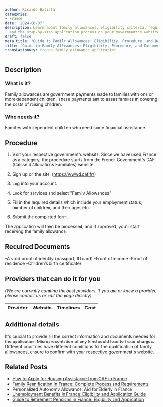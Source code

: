 ```yaml
---
author: Ricardo Batista
categories:
- France
date: '2024-06-07'
description: Learn about family allowances, eligibility criteria, required documents,
  and the step-by-step application process on your government's website.
draft: false
meta_title: 'Guide to Family Allowances: Eligibility, Procedure, and Documents'
title: 'Guide to Family Allowances: Eligibility, Procedure, and Documents'
translationKey: france-family_allowance_application
---
```


## Description
### What is it?
Family allowances are government payments made to families with one or more dependent children. These payments aim to assist families in covering the costs of raising children.

### Who needs it?
Families with dependent children who need some financial assistance.

## Procedure
1. Visit your respective government's website. Since we have used France as a category, the procedure starts from the French Government's CAF (Caisse d'Allocations Familiales) website.
2. Sign up on the site: (https://wwwd.caf.fr/)

3. Log into your account. 

4. Look for services and select "Family Allowances" 

5. Fill in the required details which include your employment status, number of children, and their ages etc. 

6. Submit the completed form.

The application will then be processed, and if approved, you'll start receiving the family allowance.

## Required Documents
-A valid proof of identity (passport, ID card)
-Proof of income
-Proof of residence
-Children’s birth certificates

## Providers that can do it for you

_(We are currently curating the best providers. If you are or know a provider, please contact us or edit the page directly)_

| Provider        |     Website     |     Timelines    |       Cost      |
| :-------------: | :-------------: |  :-------------: | :-------------: |

## Additional details
It's crucial to provide all the correct information and documents needed for the application. Misrepresentation of any kind could lead to fraud charges. Different countries have different conditions for the qualification of family allowances, ensure to confirm with your respective government's website.
## Related Posts

- [How to Apply for Housing Assistance from CAF in France](https://tramitit.com/guides/france/housing_assistance_application/)
- [Family Reunification in France: Complete Process and Requirements](https://tramitit.com/guides/france/family_reunification_application/)
- [Personalized Autonomy Allowance: Aid for Elderly in France](https://tramitit.com/guides/france/application_for_personalized_autonomy_allowance_apa/)
- [Unemployment Benefits in France: Eligibility and Application Guide](https://tramitit.com/guides/france/unemployment_benefit_application/)
- [Guide to Retirement Pensions in France: Eligibility and Application](https://tramitit.com/guides/france/retirement_pension_application/)